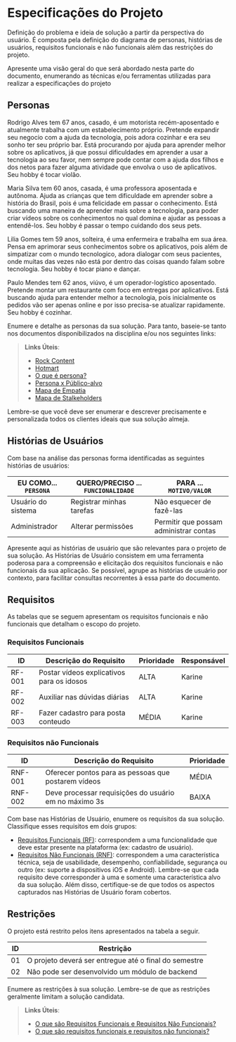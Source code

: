 # Especificações do Projeto

Definição do problema e ideia de solução a partir da perspectiva do usuário. É composta pela definição do  diagrama de personas, histórias de usuários, requisitos funcionais e não funcionais além das restrições do projeto.

Apresente uma visão geral do que será abordado nesta parte do documento, enumerando as técnicas e/ou ferramentas utilizadas para realizar a especificações do projeto

## Personas
 
Rodrigo Alves tem 67 anos, casado, é um motorista recém-aposentado e atualmente trabalha com um estabelecimento próprio. Pretende expandir seu negocio com a ajuda da tecnologia, pois adora cozinhar e era seu sonho ter seu próprio bar. Está procurando por ajuda para aprender melhor sobre os aplicativos, já que possui dificuldades em aprender a usar a tecnologia ao seu favor, nem sempre pode contar com a ajuda dos filhos e dos netos para fazer alguma atividade que envolva o uso de aplicativos. Seu hobby é tocar violão. 

Maria Silva tem 60 anos, casada, é uma professora aposentada e autônoma. Ajuda as crianças que tem dificuldade em aprender sobre a história do Brasil, pois é uma felicidade em passar o conhecimento. Está buscando uma maneira de aprender mais sobre a tecnologia, para poder criar vídeos sobre os conhecimentos no qual domina e ajudar as pessoas a entendê-los. Seu hobby é passar o tempo cuidando dos seus pets. 

Lilia Gomes tem 59 anos, solteira, é uma enfermeira e trabalha em sua área. Pensa em aprimorar seus conhecimentos sobre os aplicativos, pois além de simpatizar com o mundo tecnologico, adora dialogar com seus pacientes, onde muitas das vezes não está por dentro das coisas quando falam sobre tecnologia. Seu hobby é tocar piano e dançar.  

Paulo Mendes tem 62 anos, viúvo, é um operador-logístico aposentado. Pretende montar um restaurante com foco em entregas por aplicativos. Está buscando ajuda para entender melhor a tecnologia, pois inicialmente os pedidos vão ser apenas online e por isso precisa-se atualizar rapidamente. Seu hobby é cozinhar. 

Enumere e detalhe as personas da sua solução. Para tanto, baseie-se tanto nos documentos disponibilizados na disciplina e/ou nos seguintes links:

> **Links Úteis**:
> - [Rock Content](https://rockcontent.com/blog/personas/)
> - [Hotmart](https://blog.hotmart.com/pt-br/como-criar-persona-negocio/)
> - [O que é persona?](https://resultadosdigitais.com.br/blog/persona-o-que-e/)
> - [Persona x Público-alvo](https://flammo.com.br/blog/persona-e-publico-alvo-qual-a-diferenca/)
> - [Mapa de Empatia](https://resultadosdigitais.com.br/blog/mapa-da-empatia/)
> - [Mapa de Stalkeholders](https://www.racecomunicacao.com.br/blog/como-fazer-o-mapeamento-de-stakeholders/)
>
Lembre-se que você deve ser enumerar e descrever precisamente e personalizada todos os clientes ideais que sua solução almeja.

## Histórias de Usuários

Com base na análise das personas forma identificadas as seguintes histórias de usuários:

|EU COMO... `PERSONA`| QUERO/PRECISO ... `FUNCIONALIDADE` |PARA ... `MOTIVO/VALOR`                 |
|--------------------|------------------------------------|----------------------------------------|
|Usuário do sistema  | Registrar minhas tarefas           | Não esquecer de fazê-las               |
|Administrador       | Alterar permissões                 | Permitir que possam administrar contas |

Apresente aqui as histórias de usuário que são relevantes para o projeto de sua solução. As Histórias de Usuário consistem em uma ferramenta poderosa para a compreensão e elicitação dos requisitos funcionais e não funcionais da sua aplicação. Se possível, agrupe as histórias de usuário por contexto, para facilitar consultas recorrentes à essa parte do documento.

## Requisitos

As tabelas que se seguem apresentam os requisitos funcionais e não funcionais que detalham o escopo do projeto.

### Requisitos Funcionais

|ID    | Descrição do Requisito  | Prioridade | Responsável |
|------|-----------------------------------------|----| ----|
|RF-001| Postar vídeos explicativos para os idosos | ALTA | Karine  |
|RF-002| Auxiliar nas dúvidas diárias  | ALTA | Karine |
|RF-003| Fazer cadastro para posta conteudo | MÉDIA | Karine |

### Requisitos não Funcionais

|ID     | Descrição do Requisito  |Prioridade |
|-------|-------------------------|----|
|RNF-001| Oferecer pontos para as pessoas que postarem vídeos | MÉDIA | 
|RNF-002| Deve processar requisições do usuário em no máximo 3s |  BAIXA | 

Com base nas Histórias de Usuário, enumere os requisitos da sua solução. Classifique esses requisitos em dois grupos:

- [Requisitos Funcionais
 (RF)](https://pt.wikipedia.org/wiki/Requisito_funcional):
 correspondem a uma funcionalidade que deve estar presente na
  plataforma (ex: cadastro de usuário).
- [Requisitos Não Funcionais
  (RNF)](https://pt.wikipedia.org/wiki/Requisito_n%C3%A3o_funcional):
  correspondem a uma característica técnica, seja de usabilidade,
  desempenho, confiabilidade, segurança ou outro (ex: suporte a
  dispositivos iOS e Android).
Lembre-se que cada requisito deve corresponder à uma e somente uma
característica alvo da sua solução. Além disso, certifique-se de que
todos os aspectos capturados nas Histórias de Usuário foram cobertos.

## Restrições

O projeto está restrito pelos itens apresentados na tabela a seguir.

|ID| Restrição                                             |
|--|-------------------------------------------------------|
|01| O projeto deverá ser entregue até o final do semestre |
|02| Não pode ser desenvolvido um módulo de backend        |


Enumere as restrições à sua solução. Lembre-se de que as restrições geralmente limitam a solução candidata.

> **Links Úteis**:
> - [O que são Requisitos Funcionais e Requisitos Não Funcionais?](https://codificar.com.br/requisitos-funcionais-nao-funcionais/)
> - [O que são requisitos funcionais e requisitos não funcionais?](https://analisederequisitos.com.br/requisitos-funcionais-e-requisitos-nao-funcionais-o-que-sao/)

